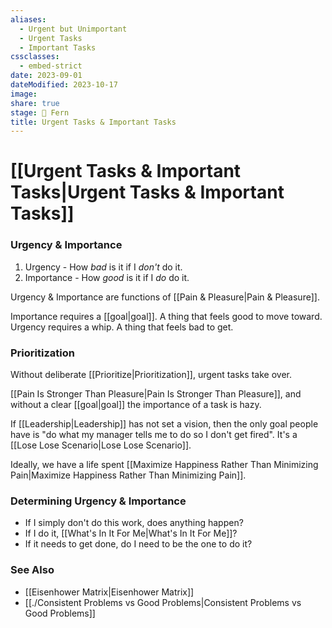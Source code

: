 ```yaml
---
aliases:
  - Urgent but Unimportant
  - Urgent Tasks
  - Important Tasks
cssclasses:
  - embed-strict
date: 2023-09-01
dateModified: 2023-10-17
image: 
share: true
stage: 🌿 Fern
title: Urgent Tasks & Important Tasks
---
```


# [[Urgent Tasks & Important Tasks|Urgent Tasks & Important Tasks]]

### Urgency & Importance

1. Urgency - How _bad_ is it if I _don't_ do it.
2. Importance - How _good_ is it if I _do_ do it.

Urgency & Importance are functions of [[Pain & Pleasure|Pain & Pleasure]].

Importance requires a [[goal|goal]]. A thing that feels good to move toward.
Urgency requires a whip. A thing that feels bad to get.

### Prioritization

Without deliberate [[Prioritize|Prioritization]], urgent tasks take over. 

[[Pain Is Stronger Than Pleasure|Pain Is Stronger Than Pleasure]], and without a clear [[goal|goal]] the importance of a task is hazy.

If [[Leadership|Leadership]] has not set a vision, then the only goal people have is "do what my manager tells me to do so I don't get fired". It's a [[Lose Lose Scenario|Lose Lose Scenario]].

Ideally, we have a life spent [[Maximize Happiness Rather Than Minimizing Pain|Maximize Happiness Rather Than Minimizing Pain]]. 

### Determining Urgency & Importance

- If I simply don't do this work, does anything happen?
- If I do it, [[What's In It For Me|What's In It For Me]]?
- If it needs to get done, do I need to be the one to do it?

### See Also

- [[Eisenhower Matrix|Eisenhower Matrix]]
- [[./Consistent Problems vs Good Problems|Consistent Problems vs Good Problems]]

